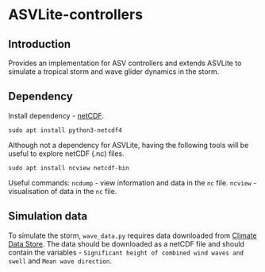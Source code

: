 # ASVLite-controllers

## Introduction
Provides an implementation for ASV controllers and extends ASVLite to simulate a tropical storm and wave glider dynamics in the storm.

## Dependency

Install dependency - [netCDF](https://github.com/Unidata/netcdf-c).

```
sudo apt install python3-netcdf4
```

Although not a dependency for ASVLite, having the following tools will be useful to explore netCDF (.nc) files.

```
sudo apt install ncview netcdf-bin
```

Useful commands:
`ncdump` - view information and data in the `nc` file.
`ncview` - visualisation of data in the `nc` file. 

## Simulation data
To simulate the storm, `wave_data.py` requires data downloaded from [Climate Data Store](https://cds.climate.copernicus.eu/cdsapp#!/dataset/reanalysis-era5-single-levels?tab=overview). The data should be downloaded as a netCDF file and should contain the variables - `Significant height of combined wind waves and swell` and `Mean wave direction`.